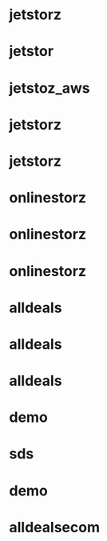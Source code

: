 # jetstorz
# jetstor
# jetstoz_aws
# jetstorz
# jetstorz
# onlinestorz
# onlinestorz
# onlinestorz
# alldeals
# alldeals
# alldeals
# demo
# sds
# demo
# alldealsecom
